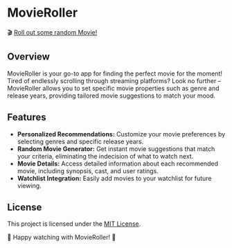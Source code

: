 # MovieRoller

🎬 [Roll out some random Movie!]([https://movieroller.netlify.app])

## Overview

MovieRoller is your go-to app for finding the perfect movie for the moment! Tired of endlessly scrolling through streaming platforms? Look no further – MovieRoller allows you to set specific movie properties such as genre and release years, providing tailored movie suggestions to match your mood.

## Features

-  **Personalized Recommendations:** Customize your movie preferences by selecting genres and specific release years.
-  **Random Movie Generator:** Get instant movie suggestions that match your criteria, eliminating the indecision of what to watch next.
-  **Movie Details:** Access detailed information about each recommended movie, including synopsis, cast, and user ratings.
-  **Watchlist Integration:** Easily add movies to your watchlist for future viewing.

## License

This project is licensed under the [MIT License](LICENSE).

🎥 Happy watching with MovieRoller! 🍿
